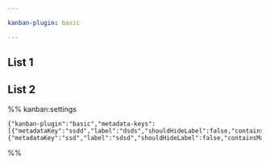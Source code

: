 ```yaml
---

kanban-plugin: basic

---
```


## List 1



## List 2





%% kanban:settings
```
{"kanban-plugin":"basic","metadata-keys":[{"metadataKey":"ssdd","label":"dsds","shouldHideLabel":false,"containsMarkdown":false},{"metadataKey":"ssd","label":"sdsd","shouldHideLabel":false,"containsMarkdown":false}]}
```
%%
